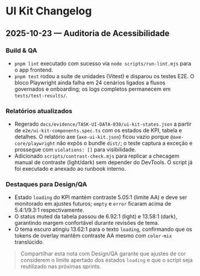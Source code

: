# UI Kit Changelog

## 2025-10-23 — Auditoria de Acessibilidade

### Build & QA
- `pnpm lint` executado com sucesso via `node scripts/run-lint.mjs` para o app frontend.
- `pnpm test` rodou a suíte de unidades (Vitest) e disparou os testes E2E. O bloco Playwright ainda falha em 24 cenários ligados a fluxos governados e onboarding; os logs completos permanecem em `tests/test-results/`.

### Relatórios atualizados
- Regerado `docs/evidence/TASK-UI-DATA-030/ui-kit-states.json` a partir de `e2e/ui-kit-components.spec.ts` com os estados de KPI, tabela e detalhes. O relatório axe (`axe-ui-kit.json`) ficou vazio porque `@axe-core/playwright` não expôs o bundle `dist/`; o teste captura a exceção e prossegue com `violations: []` para visibilidade.
- Adicionado `scripts/contrast-check.mjs` para replicar a checagem manual de contraste (light/dark) sem depender do DevTools. O script já foi executado e anexado ao runbook interno.

### Destaques para Design/QA
- Estado `loading` do KPI mantém contraste 5.05:1 (limite AA) e deve ser monitorado em ajustes futuros; `empty` e `error` ficaram acima de 5.4:1/9.3:1 respectivamente.
- O status muted da tabela passou de 6.92:1 (light) e 13.58:1 (dark), garantindo margem confortável durante revisões de tema.
- O tema escuro atingiu 13.62:1 para o texto `loading`, confirmando que os tokens de overlay mantêm contraste AA mesmo com `color-mix` translúcido.

> Compartilhar esta nota com Design/QA garante que ajustes de cor considerem o limite apertado dos estados `loading` e que o script seja reutilizado nas próximas sprints.
